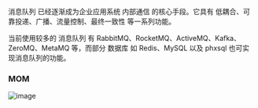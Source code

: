 消息队列 已经逐渐成为企业应用系统 内部通信 的核心手段。它具有 低耦合、可靠投递、广播、流量控制、最终一致性 等一系列功能。

当前使用较多的 消息队列 有 RabbitMQ、RocketMQ、ActiveMQ、Kafka、ZeroMQ、MetaMQ 等，而部分 数据库 如 Redis、MySQL 以及 phxsql 也可实现消息队列的功能。



### MOM
![image](https://user-gold-cdn.xitu.io/2018/7/8/16479c8e7c831340?imageView2/0/w/1280/h/960/format/webp/ignore-error/1)
